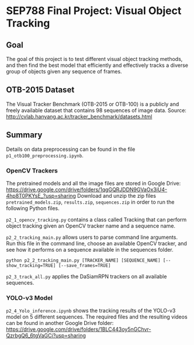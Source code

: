# SEP788 Final Project: Visual Object Tracking

## Goal

The goal of this project is to test different visual object tracking methods, and then find the best model that efficiently and effectively tracks a diverse group of objects given any sequence of frames.

## OTB-2015 Dataset
The Visual Tracker Benchmark (OTB-2015 or OTB-100) is a publicly and freely available dataset that contains 98 sequences of image data. Source: http://cvlab.hanyang.ac.kr/tracker_benchmark/datasets.html

## Summary

Details on data preprocessing can be found in the file `p1_otb100_preprocessing.ipynb`.

### OpenCV Trackers
The pretrained models and all the image files are stored in Google Drive: https://drive.google.com/drive/folders/1qgGQRJDDN9GVaOx3iU4-4hp8T0PKYsE_?usp=sharing
Download and unzip the zip files `pretrained_models.zip`, `results.zip`, `sequences.zip` in order to run the following Python files.

`p2_1_opencv_tracking.py` contains a class called Tracking that can perform object tracking given an OpenCV tracker name and a sequence name. <br>

`p2_2_tracking_main.py` allows users to parse command line arguments. <br>
Run this file in the command line, choose an available OpenCV tracker, and see how it performs on a sequence available in the sequences folder.

```
python p2_2_tracking_main.py [TRACKER_NAME] [SEQUENCE_NAME] [--show_tracking=TRUE] [--save_frames=TRUE] 
```

`p2_3_track_all.py` applies the DaSiamRPN trackers on all available sequences.

### YOLO-v3 Model
`p2_4_Yolo_inference.ipynb` shows the tracking results of the YOLO-v3 model on 5 different sequences. The required files and the resulting videos can be found in another Google Drive folder:
https://drive.google.com/drive/folders/1BLC443oy5nGChvr-QzrbgQ6_6tgVaGCi?usp=sharing
